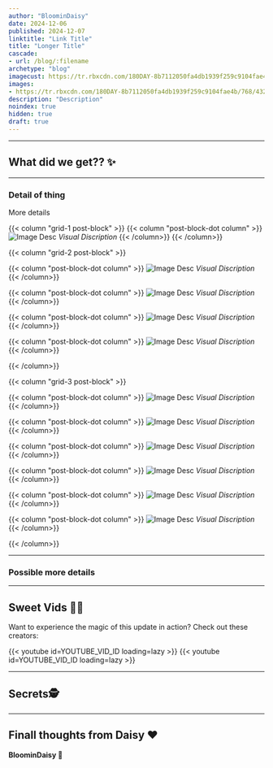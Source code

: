 ```yaml
---
author: "BloominDaisy"
date: 2024-12-06
published: 2024-12-07
linktitle: "Link Title"
title: "Longer Title"
cascade:
- url: /blog/:filename
archetype: "blog"
imagecust: https://tr.rbxcdn.com/180DAY-8b7112050fa4db1939f259c9104fae4b/768/432/Image/Png/noFilter
images:
- https://tr.rbxcdn.com/180DAY-8b7112050fa4db1939f259c9104fae4b/768/432/Image/Png/noFilter
description: "Description"
noindex: true
hidden: true
draft: true
---
```


<!-- Headline -->

---

## What did we get?? ✨

<!-- Brief overview -->

---

### Detail of thing

More details

<!-- One image example -->
{{< column "grid-1 post-block" >}}
{{< column "post-block-dot column" >}}
![Image Desc](/images/blog/image.png)
*Visual Discription*
{{< /column>}}
{{< /column>}}

<!-- Multiple images presented in a 2 grid layout -->
{{< column "grid-2 post-block" >}}

{{< column "post-block-dot column" >}}
![Image Desc](/images/blog/image.png)
*Visual Discription*
{{< /column>}}

{{< column "post-block-dot column" >}}
![Image Desc](/images/blog/image.png)
*Visual Discription*
{{< /column>}}

{{< column "post-block-dot column" >}}
![Image Desc](/images/blog/image.png)
*Visual Discription*
{{< /column>}}

{{< column "post-block-dot column" >}}
![Image Desc](/images/blog/image.png)
*Visual Discription*
{{< /column>}}

{{< /column>}}

<!-- Multiple images presented in a 3 grid layout, works best for number of images divisible by 3 -->
{{< column "grid-3 post-block" >}}

{{< column "post-block-dot column" >}}
![Image Desc](/images/blog/image.png)
*Visual Discription*
{{< /column>}}

{{< column "post-block-dot column" >}}
![Image Desc](/images/blog/image.png)
*Visual Discription*
{{< /column>}}

{{< column "post-block-dot column" >}}
![Image Desc](/images/blog/image.png)
*Visual Discription*
{{< /column>}}

{{< column "post-block-dot column" >}}
![Image Desc](/images/blog/image.png)
*Visual Discription*
{{< /column>}}

{{< column "post-block-dot column" >}}
![Image Desc](/images/blog/image.png)
*Visual Discription*
{{< /column>}}

{{< column "post-block-dot column" >}}
![Image Desc](/images/blog/image.png)
*Visual Discription*
{{< /column>}}

{{< /column>}}

---

### Possible more details

<!-- More Details -->

---

## Sweet Vids 🎥✨
Want to experience the magic of this update in action? Check out these creators:

<div class="grid-2 post-vid-dot">
{{< youtube id=YOUTUBE_VID_ID loading=lazy >}}
{{< youtube id=YOUTUBE_VID_ID loading=lazy >}}
</div>

---

## Secrets🕵️

<!-- If any, review secrets here -->

---

## Finall thoughts from Daisy :heart:

<!-- Brief closer -->


**BloominDaisy 💜** 

<!-- uplifting sign off quote italisized -->
